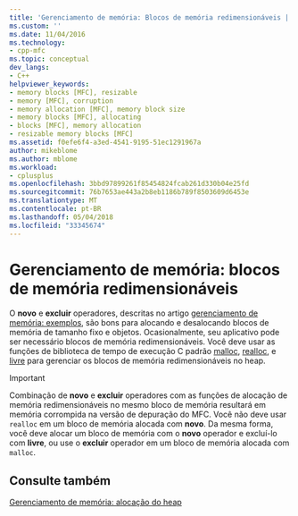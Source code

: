 ```yaml
---
title: 'Gerenciamento de memória: Blocos de memória redimensionáveis | Microsoft Docs'
ms.custom: ''
ms.date: 11/04/2016
ms.technology:
- cpp-mfc
ms.topic: conceptual
dev_langs:
- C++
helpviewer_keywords:
- memory blocks [MFC], resizable
- memory [MFC], corruption
- memory allocation [MFC], memory block size
- memory blocks [MFC], allocating
- blocks [MFC], memory allocation
- resizable memory blocks [MFC]
ms.assetid: f0efe6f4-a3ed-4541-9195-51ec1291967a
author: mikeblome
ms.author: mblome
ms.workload:
- cplusplus
ms.openlocfilehash: 3bbd97899261f85454824fcab261d330b04e25fd
ms.sourcegitcommit: 76b7653ae443a2b8eb1186b789f8503609d6453e
ms.translationtype: MT
ms.contentlocale: pt-BR
ms.lasthandoff: 05/04/2018
ms.locfileid: "33345674"
---
```

# <a name="memory-management-resizable-memory-blocks"></a>Gerenciamento de memória: blocos de memória redimensionáveis
O **novo** e **excluir** operadores, descritas no artigo [gerenciamento de memória: exemplos](../mfc/memory-management-examples.md), são bons para alocando e desalocando blocos de memória de tamanho fixo e objetos. Ocasionalmente, seu aplicativo pode ser necessário blocos de memória redimensionáveis. Você deve usar as funções de biblioteca de tempo de execução C padrão [malloc](../c-runtime-library/reference/malloc.md), [realloc](../c-runtime-library/reference/realloc.md), e [livre](../c-runtime-library/reference/free.md) para gerenciar os blocos de memória redimensionáveis no heap.  
  
> [!IMPORTANT]
>  Combinação de **novo** e **excluir** operadores com as funções de alocação de memória redimensionáveis no mesmo bloco de memória resultará em memória corrompida na versão de depuração do MFC. Você não deve usar `realloc` em um bloco de memória alocada com **novo**. Da mesma forma, você deve alocar um bloco de memória com o **novo** operador e excluí-lo com **livre**, ou use o **excluir** operador em um bloco de memória alocada com `malloc`.  
  
## <a name="see-also"></a>Consulte também  
 [Gerenciamento de memória: alocação do heap](../mfc/memory-management-heap-allocation.md)

